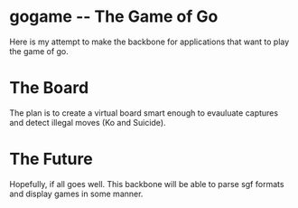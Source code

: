 gogame -- The Game of Go
======

Here is my attempt to make the backbone for applications that want
to play the game of go.

The Board
====
The plan is to create a virtual board smart enough to evauluate captures
and detect illegal moves (Ko and Suicide). 

The Future
====
Hopefully, if all goes well. This backbone will be able to parse
sgf formats and display games in some manner.


